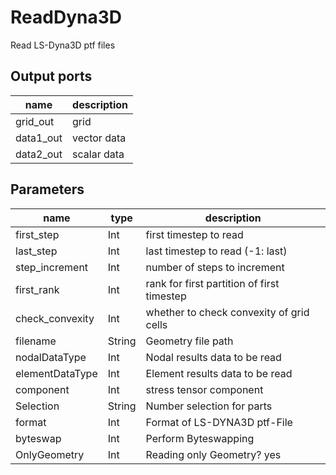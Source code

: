 
# ReadDyna3D
Read LS-Dyna3D ptf files


## Output ports
|name|description|
|-|-|
|grid_out|grid|
|data1_out|vector data|
|data2_out|scalar data|



## Parameters
|name|type|description|
|-|-|-|
|first_step|Int|first timestep to read|
|last_step|Int|last timestep to read (-1: last)|
|step_increment|Int|number of steps to increment|
|first_rank|Int|rank for first partition of first timestep|
|check_convexity|Int|whether to check convexity of grid cells|
|filename|String|Geometry file path|
|nodalDataType|Int|Nodal results data to be read|
|elementDataType|Int|Element results data to be read|
|component|Int|stress tensor component|
|Selection|String|Number selection for parts|
|format|Int|Format of LS-DYNA3D ptf-File|
|byteswap|Int|Perform Byteswapping|
|OnlyGeometry|Int|Reading only Geometry? yes|no|
